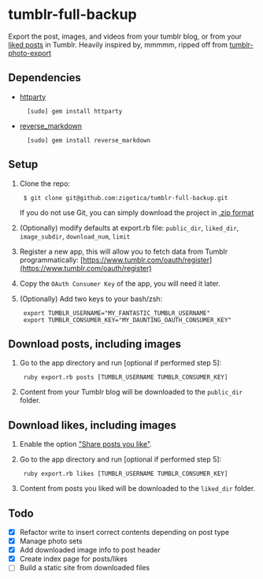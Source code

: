 tumblr-full-backup
==================

Export the post, images, and videos from your tumblr blog, or from your [liked posts](https://www.tumblr.com/likes) in Tumblr. Heavily inspired by, mmmmm, ripped off from [tumblr-photo-export](https://github.com/javierarce/tumblr-photo-export/)

## Dependencies

* [httparty](https://github.com/jnunemaker/httparty) 

        [sudo] gem install httparty

* [reverse_markdown](https://github.com/xijo/reverse_markdown)

        [sudo] gem install reverse_markdown

## Setup

1. Clone the repo:  

        $ git clone git@github.com:zigotica/tumblr-full-backup.git

    If you do not use Git, you can simply download the project in [.zip format](https://github.com/zigotica/tumblr-full-backup/archive/master.zip)

2. (Optionally) modify defaults at export.rb file: `public_dir`, `liked_dir`, `image_subdir`, `download_num`, `limit`
 
3. Register a new app, this will allow you to fetch data from Tumblr programmatically:  [https://www.tumblr.com/oauth/register](https://www.tumblr.com/oauth/register)

4. Copy the `OAuth Consumer Key` of the app, you will need it later. 

5. (Optionally) Add two keys to your bash/zsh:

        export TUMBLR_USERNAME="MY_FANTASTIC_TUMBLR_USERNAME"  
        export TUMBLR_CONSUMER_KEY="MY_DAUNTING_OAUTH_CONSUMER_KEY"  

## Download posts, including images

1. Go to the app directory and run [optional if performed step 5]:  

        ruby export.rb posts [TUMBLR_USERNAME TUMBLR_CONSUMER_KEY]

2. Content from your Tumblr blog will be downloaded to the `public_dir` folder. 


## Download likes, including images

1. Enable the option ["Share posts you like"](https://www.tumblr.com/settings/dashboard).

2. Go to the app directory and run [optional if performed step 5]:  

        ruby export.rb likes [TUMBLR_USERNAME TUMBLR_CONSUMER_KEY]

3. Content from posts you liked will be downloaded to the `liked_dir` folder. 

## Todo

* [x] Refactor write to insert correct contents depending on post type
* [x] Manage photo sets
* [x] Add downloaded image info to post header
* [x] Create index page for posts/likes
* [ ] Build a static site from downloaded files
